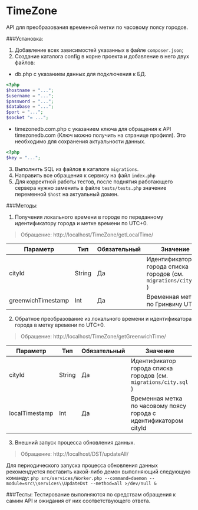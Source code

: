 # TimeZone
API для преобразования временной метки по часовому поясу городов.

###Установка:
1. Добавление всех зависимостей указанных в файле ```composer.json```;
2. Создание каталога config в корне проекта и добавление в него двух файлов:
- db.php с указанием данных для подключения к БД.
```php
<?php
$hostname = "...";
$username = "...";
$password = "...";
$database = "...";
$port = "...";
$socket "= ...";
```
- timezonedb.com.php с указанием ключа для обращения к API timezonedb.com (Ключ можно получить на странице профиля). Это необходимо для сохранения актуальности данных.
```php
<?php
$key = "...";
```
3. Выполнить SQL из файлов в каталоге ```migrations```.
4. Направить все обращения к сервису на файл ```index.php```
5. Для корректной работы тестов, после поднятия работающего сервера нужно заменить в файле ```tests/tests.php``` значение переменной ```$host``` на актуальный домен.

###Методы:
1. Получения локального времени в городе по переданному идентификатору города и метке времени по UTC+0.
>Обращение: http://localhost/TimeZone/getLocalTime/

| Параметр | Тип | Обязательный | Значение |
|----------|-----|--------------|----------|
| cityId | String | Да | Идентификатор города списка городов (см. ```migrations/city.sql``` ) |
| greenwichTimestamp | Int |	Да | Временная метка по Гринвичу UTC+0 |

2. Обратное преобразование из локального времени и идентификатора города в метку времени по UTC+0.
>Обращение: http://localhost/TimeZone/getGreenwichTime/

| Параметр | Тип | Обязательный | Значение |
|----------|-----|--------------|----------|
| cityId | String | Да | Идентификатор города списка городов (см. ```migrations/city.sql``` ) |
| localTimestamp | Int |	Да | Временная метка по часовому поясу города с идентификатором cityId |

3. Внешний запуск процесса обновления данных.

> Обращение: http://localhost/DST/updateAll/

Для периодического запуска процесса обновления данных рекомендуется поставить какой-либо демон выполняющий следующую команду:
```php src/services/Worker.php --command=daemon --module=src\\services\\UpdateDst --method=all >/dev/null &```

###Тесты:
Тестирование выполняются по средствам обращения к самим API и ожидания от них соответствующего ответа.